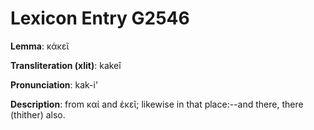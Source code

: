 # Lexicon Entry G2546

**Lemma**: κἀκεῖ

**Transliteration (xlit)**: kakeî

**Pronunciation**: kak-i'

**Description**:
from καί and ἐκεῖ; likewise in that place:--and there, there (thither) also.
